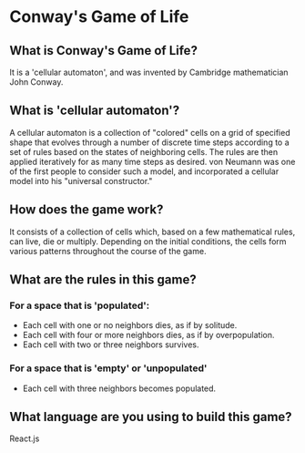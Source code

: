 # Conway's Game of Life

## What is Conway's Game of Life?
It is a 'cellular automaton', and was invented by Cambridge mathematician John Conway.

## What is 'cellular automaton'?
A cellular automaton is a collection of "colored" cells on a grid of specified shape that evolves through a number of discrete time steps according to a set of rules based on the states of neighboring cells. The rules are then applied iteratively for as many time steps as desired. von Neumann was one of the first people to consider such a model, and incorporated a cellular model into his "universal constructor."

## How does the game work?
It consists of a collection of cells which, based on a few mathematical rules, can live, die or multiply. Depending on the initial conditions, the cells form various patterns throughout the course of the game.

## What are the rules in this game?
### For a space that is 'populated':
* Each cell with one or no neighbors dies, as if by solitude.
* Each cell with four or more neighbors dies, as if by overpopulation.
* Each cell with two or three neighbors survives.
### For a space that is 'empty' or 'unpopulated'
* Each cell with three neighbors becomes populated.

## What language are you using to build this game?
React.js